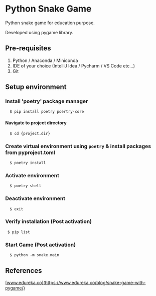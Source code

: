 # Python Snake Game

Python snake game for education purpose.

Developed using pygame library.

## Pre-requisites

1. Python / Anaconda / Miniconda
2. IDE of your choice (IntelliJ Idea / Pycharm / VS Code etc...)
3. Git

## Setup environment

### Install 'poetry' package manager

      $ pip install poetry poertry-core

#### Navigate to project directory

      $ cd {project.dir}

### Create virtual environment using `poetry` & install packages from pyproject.toml

      $ poetry install

### Activate environment

      $ poetry shell

### Deactivate environment

      $ exit

### Verify installation (Post activation)

     $ pip list

### Start Game (Post activation)

      $ python -m snake.main 

## References

[www.edureka.co](https://www.edureka.co/blog/snake-game-with-pygame/)